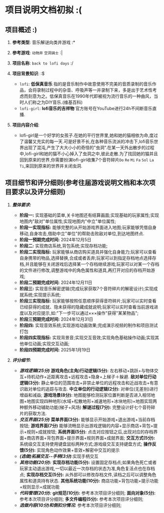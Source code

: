 # 项目说明文档初拟 :(

## 项目概述 :)

1. **参考类型**: 音乐解谜向类井游戏 :*

2. **参考游戏**: `动物井` `空洞骑士` :|

3. **项目名称**: `back to lofi days` :/

4. **项目背景知识**: :$

    - `lofi`: **低保真音乐** 指的是音乐制作中故意使用不完美的音质录制的音乐作品，会将录制过程中的杂音、呼吸声等一并录制下来，多是出于艺术性考虑而刻意为之。低保真音乐在1990年代即被视为流行音乐的一种曲风，当时人们称之为DIY音乐.(维基百科)
    - `lofi-girl`: **lofi音乐的吉祥物** 官方账号在YouTube进行24h不间断音乐直播.

5. **项目内容介绍**:

    - lofi-girl是一个好学的女孩子.在她的平行世界里,她和她的猫相依为命,度过了温馨又充实的每一天.可是好景不长,在各种音乐流派的冲击下,lofi音乐世界出现了混沌,产生了大大小小的奇怪的"虫洞".在某一天外出散步的过程中,lofi-girl和她的猫不小心掉入了虫洞之中,彼此走散.为了找回她的猫并且回到原来的世界,你需要扮演lofi-girl收集7个音符碎片`Do` `Re` `Mi` `Fa` `Sol` `La` `Ti`,来回到原来的世界并关闭虫洞.

## 项目细节和评分细则(参考往届游戏说明文档和本次项目要求以及评分细则)

1. ***整体要求:***

    - **阶段一:** 实现基础的菜单,关卡地图还有结算画面;实现基础的玩家属性;实现地图内"敌对"单位属性;实现地图内"中立"单位属性;
    - **阶段一实现指标:** 能够完整的从开始游戏界面进入地图;玩家能够凭借自身移动,自身攻击,借助中立"单位"的帮助击败敌对单位,到达地图终点.
    - **阶段一预期完成时间:** 2024年12月5日
    - **阶段二:** 实现商店系统,背包系统;实现存档功能;
    - **阶段二实现指标:** 玩家能够从商店购买道具并强化自身能力;玩家可以查看自身携带的物品,选择替换,合成或者丢弃;玩家可以到指定存档地点选择存档,并且能够在关闭游戏后选择某一个存档继续游戏;玩家可以对某一个存档的文件进行修改,调整游戏中的角色属性和道具,再打开对应的存档开始游戏;
    - **阶段二预期完成时间:** 2024年12月11日
    - **阶段三:** 实现音乐解密逻辑(完成玩家获取7个音符碎片的解密设计);实现成就系统;实现提示系统;
    - **阶段三实现指标:** 玩家能够按照任意顺序获得音符碎片;玩家可以实时查看已经获得的成就、隐未获得的隐藏成就说明;玩家可以实时查看当前游戏进度以及对应提示,如:"下一步可以通过×××操作"获得"某某物品";
    - **阶段三预期完成时间:** 2024年12月31日
    - **阶段四:** 实现音效系统;实现游戏动画效果;完成演示视频的制作和项目测试打包
    - **阶段四实现指标:** 实现背景音;实现交互音效;实现角色基础操作动画;实现其他单位动画;实现交互动画;
    - **阶段四预期完成时间:** 2025年1月19日

2. ***评分细节:***

    - ***游戏逻辑(25分)*** **游戏角色(主角)行动逻辑(5分):** 左右移动+跳跃+与物体交互+待机动作+近距离攻击+远程攻击+隐身+上梯子＋躲避. **敌对单位行动逻辑(3分):** 静止单位的范围攻击+非禁止单位的远程攻击和近战攻击+有意识敌对单位的追踪与攻击. **中立单位的行动逻辑(2分):** 对单位(无差别)进行增益和减益; **游戏场景(8分):** 地图能够检测玩家位置判断是否进入相邻地图+地图实现四种地形(水域+松散地形+减速地形+冰块地形)+地图实现两种额外移动辅助功能(梯子+风场) **解谜过程(7分):** 完整设计好七个音符碎片的获取方法.
    - ***交互界面(25分)*** **菜单界面(3分):** 能够显示开始游戏+退出游戏+当前存档按钮; **游戏界面(7分)** 能够流畅显示出游戏逻辑的内容+显示商店+背包+提示+规则+成就按钮; **系统界面(5分):** 点击对应按钮之后,出现对应的存档界面+商店界面+背包界面+提示界面+规则界面+成就界面; **交互方式(5分):** 系统级交互支持使用键盘鼠标两种方式;游戏级交互支持键盘方式; **操作反馈(5分):** 实现角色动作效果+音效+解密中交互的提示
    - ***(选做)拓展交互--手柄(3分)***:实现手柄交互
    - ***其他功能(20分):*** **实现存档功能(5分):** 设置固定存档点;如果角色死亡或者玩家主动退出游戏,一切以最近一次存档的状态为准,角色复活点也在存档点; **实现存档交互(5分):** 从外部可以修改存档文件,读档之后可以调整角色属性和道具持有状态. **其他系统功能(10分):** 商店功能+背包功能+提示功能+规则显示+成就功能
    - ***代码管理(20分):*** **git规范(10分):** 参考本次项目评分细则; **面向对象(5分):** 参考本次项目评分细则; **多文件编程(5分):** 参考本次项目评分细则;
    - ***选做内容(10分)和倒扣分情况:*** 参考本次项目评分细则;
